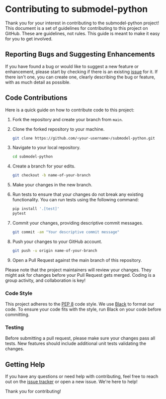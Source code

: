 # Contributing to submodel-python

Thank you for your interest in contributing to the submodel-python project! This document is a set of guidelines for contributing to this project on GitHub. These are guidelines, not rules. This guide is meant to make it easy for you to get involved.

## Reporting Bugs and Suggesting Enhancements

If you have found a bug or would like to suggest a new feature or enhancement, please start by checking if there is an existing [issue](https://github.com/submodel/submodel-python/issues) for it. If there isn't one, you can create one, clearly describing the bug or feature, with as much detail as possible.

## Code Contributions

Here is a quick guide on how to contribute code to this project:

1. Fork the repository and create your branch from `main`.

2. Clone the forked repository to your machine.

    ```bash
    git clone https://github.com/<your-username>/submodel-python.git
    ```

3. Navigate to your local repository.

    ```bash
    cd submodel-python
    ```

4. Create a branch for your edits.

    ```bash
    git checkout -b name-of-your-branch
    ```

5. Make your changes in the new branch.

6. Run tests to ensure that your changes do not break any existing functionality. You can run tests using the following command:

    ```bash
    pip install '.[test]'
    pytest
    ```

7. Commit your changes, providing descriptive commit messages.

    ```bash
    git commit -am "Your descriptive commit message"
    ```

8. Push your changes to your GitHub account.

    ```bash
    git push -u origin name-of-your-branch
    ```

9. Open a Pull Request against the main branch of this repository.

Please note that the project maintainers will review your changes. They might ask for changes before your Pull Request gets merged. Coding is a group activity, and collaboration is key!

### Code Style

This project adheres to the [PEP 8](https://www.python.org/dev/peps/pep-0008/) code style. We use [Black](https://black.readthedocs.io/en/stable/) to format our code. To ensure your code fits with the style, run Black on your code before committing.

### Testing

Before submitting a pull request, please make sure your changes pass all tests. New features should include additional unit tests validating the changes.

## Getting Help

If you have any questions or need help with contributing, feel free to reach out on the [issue tracker](https://github.com/submodel/submodel-python/issues) or open a new issue. We're here to help!

Thank you for contributing!

